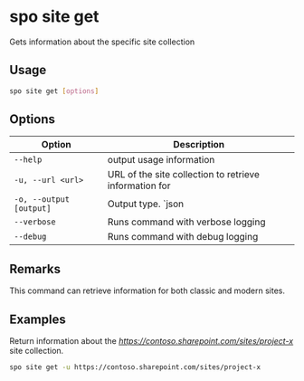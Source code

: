# spo site get

Gets information about the specific site collection

## Usage

```sh
spo site get [options]
```

## Options

Option|Description
------|-----------
`--help`|output usage information
`-u, --url <url>`|URL of the site collection to retrieve information for
`-o, --output [output]`|Output type. `json|text`. Default `text`
`--verbose`|Runs command with verbose logging
`--debug`|Runs command with debug logging

## Remarks

This command can retrieve information for both classic and modern sites.

## Examples

Return information about the _https://contoso.sharepoint.com/sites/project-x_ site collection.

```sh
spo site get -u https://contoso.sharepoint.com/sites/project-x
```
